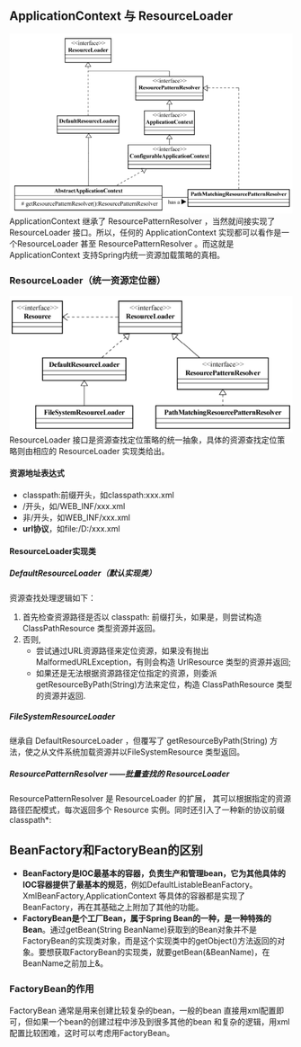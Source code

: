 ##  ApplicationContext 与 ResourceLoader
![](https://github.com/ALittleFang/java-reader/blob/master/Java面试/AbstractApplicationContext.png)
 ApplicationContext 继承了 ResourcePatternResolver ，当然就间接实现了 ResourceLoader 接口。所以，任何的 ApplicationContext 实现都可以看作是一个ResourceLoader 甚至 ResourcePatternResolver 。而这就是 ApplicationContext 支持Spring内统一资源加载策略的真相。

### ResourceLoader（统一资源定位器）
![](https://github.com/ALittleFang/java-reader/blob/master/Java面试/resourceLoader.png)
ResourceLoader 接口是资源查找定位策略的统一抽象，具体的资源查找定位策略则由相应的 ResourceLoader 实现类给出。

#### 资源地址表达式
+ classpath:前缀开头，如classpath:xxx.xml
+ /开头，如/WEB_INF/xxx.xml
+ 非/开头，如WEB_INF/xxx.xml
+ **url协议**，如file:/D:/xxx.xml

#### ResourceLoader实现类
##### DefaultResourceLoader（默认实现类）
资源查找处理逻辑如下：
1. 首先检查资源路径是否以 classpath: 前缀打头，如果是，则尝试构造 ClassPathResource 类型资源并返回。
2. 否则,
	- 尝试通过URL资源路径来定位资源，如果没有抛出 MalformedURLException，有则会构造 UrlResource 类型的资源并返回;
	- 如果还是无法根据资源路径定位指定的资源，则委派getResourceByPath(String)方法来定位，构造 ClassPathResource 类型的资源并返回.
	
##### FileSystemResourceLoader
继承自 DefaultResourceLoader ，但覆写了 getResourceByPath(String) 方法，使之从文件系统加载资源并以FileSystemResource 类型返回。

##### ResourcePatternResolver ——批量查找的 ResourceLoader
ResourcePatternResolver 是 ResourceLoader 的扩展， 其可以根据指定的资源路径匹配模式，每次返回多个 Resource 实例。同时还引入了一种新的协议前缀 classpath*:

## BeanFactory和FactoryBean的区别
+ **BeanFactory是IOC最基本的容器，负责生产和管理bean，它为其他具体的IOC容器提供了最基本的规范**，例如DefaultListableBeanFactory。XmlBeanFactory,ApplicationContext 等具体的容器都是实现了BeanFactory，再在其基础之上附加了其他的功能。
+ **FactoryBean是个工厂Bean，属于Spring Bean的一种，是一种特殊的Bean**。通过getBean(String BeanName)获取到的Bean对象并不是FactoryBean的实现类对象，而是这个实现类中的getObject()方法返回的对象。要想获取FactoryBean的实现类，就要getBean(&BeanName)，在BeanName之前加上&。

### FactoryBean的作用
FactoryBean 通常是用来创建比较复杂的bean，一般的bean 直接用xml配置即可，但如果一个bean的创建过程中涉及到很多其他的bean 和复杂的逻辑，用xml配置比较困难，这时可以考虑用FactoryBean。
